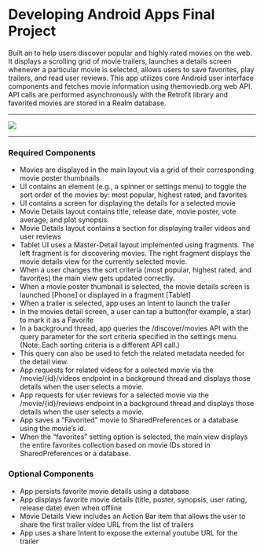 # Developing Android Apps Final Project

Built an to help users discover popular and highly rated movies on the web. It displays a scrolling grid of movie trailers, launches a details screen whenever a particular movie is selected, allows users to save favorites, play trailers, and read user reviews. This app utilizes core Android user interface components and fetches movie information using themoviedb.org web API. API calls are performed asynchronously with the Retrofit library and favorited movies are stored in a Realm database.

___

![](http://i.imgur.com/yZjW1wo.gif) 

___

### Required Components

* Movies are displayed in the main layout via a grid of their corresponding movie poster thumbnails
* UI contains an element (e.g., a spinner or settings menu) to toggle the sort order of the movies by: most popular, highest rated, and favorites
* UI contains a screen for displaying the details for a selected movie
* Movie Details layout contains title, release date, movie poster, vote average, and plot synopsis.
* Movie Details layout contains a section for displaying trailer videos and user reviews
* Tablet UI uses a Master-Detail layout implemented using fragments. The left fragment is for discovering movies. The right fragment displays the movie details view for the currently selected movie.
* When a user changes the sort criteria (most popular, highest rated, and favorites) the main view gets updated correctly.
* When a movie poster thumbnail is selected, the movie details screen is launched [Phone] or displayed in a fragment [Tablet]
* When a trailer is selected, app uses an Intent to launch the trailer
* In the movies detail screen, a user can tap a button(for example, a star) to mark it as a Favorite
* In a background thread, app queries the /discover/movies API with the query parameter for the sort criteria specified in the settings menu. (Note: Each sorting criteria is a different API call.)
* This query can also be used to fetch the related metadata needed for the detail view.
* App requests for related videos for a selected movie via the /movie/{id}/videos endpoint in a background thread and displays those details when the user selects a movie.
* App requests for user reviews for a selected movie via the /movie/{id}/reviews endpoint in a background thread and displays those details when the user selects a movie.
* App saves a “Favorited” movie to SharedPreferences or a database using the movie’s id.
* When the “favorites” setting option is selected, the main view displays the entire favorites collection based on movie IDs stored in SharedPreferences or a database.

### Optional Components

* App persists favorite movie details using a database
* App displays favorite movie details (title, poster, synopsis, user rating, release date) even when offline
* Movie Details View includes an Action Bar item that allows the user to share the first trailer video URL from the list of trailers
* App uses a share Intent to expose the external youtube URL for the trailer
